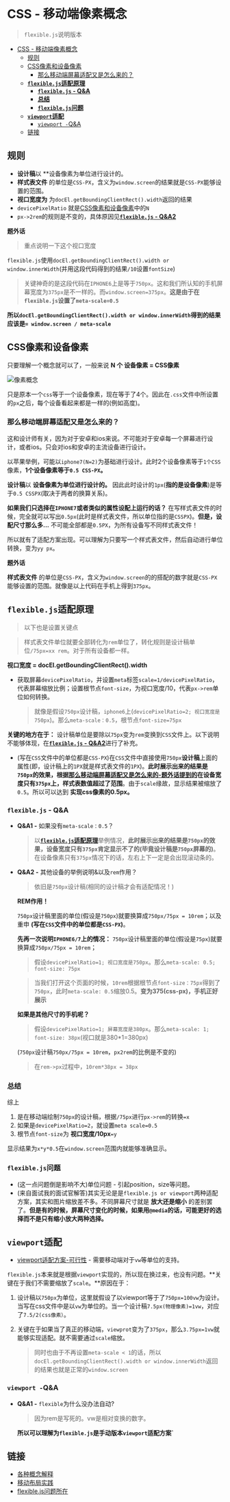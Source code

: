 # CSS - 移动端像素概念
> `flexible.js`说明版本

<!-- TOC -->

- [CSS - 移动端像素概念](#css---移动端像素概念)
  - [规则](#规则)
  - [CSS像素和设备像素](#css像素和设备像素)
    - [那么移动端屏幕适配又是怎么来的？](#那么移动端屏幕适配又是怎么来的)
  - [**`flexible.js`适配原理**](#flexiblejs适配原理)
    - [**`flexible.js` - Q&A**](#flexiblejs---qa)
    - [**总结**](#总结)
    - [**`flexible.js`问题**](#flexiblejs问题)
  - [**`viewport`适配**](#viewport适配)
    - [`viewport -`Q&A](#viewport--qa)
  - [链接](#链接)

<!-- /TOC -->

## 规则

* **设计稿**以 **设备像素为单位进行设计的。
* **样式表文件** 的单位是`CSS-PX`，含义为`window.screen`的结果就是`CSS-PX`能够设置的范围。
* **视口宽度为** 为`docEl.getBoundingClientRect().width`返回的结果
* `devicePixelRatio` 就是[CSS像素和设备像素](#css像素和设备像素)中的`N`
* `px->2rem`的规则是不变的，具体原因见[**`flexible.js` - Q&A2**](#flexiblejs---qa)

**题外话**

> 重点说明一下这个视口宽度

`flexible.js`使用`docEl.getBoundingClientRect().width or window.innerWidth`(并用这段代码得到的结果`/10`设置`fontSize`)

> 关键神奇的是这段代码在`IPHONE6`上是等于`750px`。这和我们所认知的手机屏幕宽度为`375px`是不一样的。而`window.screen=375px`。**这是由于在`flexible.js`设置了`meta-scale=0.5`**

**所以`docEl.getBoundingClientRect().width or window.innerWidth`得到的结果应该是`= window.screen / meta-scale`**

## CSS像素和设备像素

只要理解一个概念就可以了，一般来说 **N 个 设备像素 = CSS像素**

![像素概念](https://raw.githubusercontent.com/JiangWeixian/JS-Tips/master/CSS/img/%E5%83%8F%E7%B4%A0%E6%A6%82%E5%BF%B5.png)

只是原本一个`css`等于一个设备像素，现在等于了4个。因此在`.css`文件中所设置的`px`之后，每个设备看起来都是一样的(例如高度)。

### 那么移动端屏幕适配又是怎么来的？

这和设计师有关，因为对于安卓和ios来说。不可能对于安卓每一个屏幕进行设计，或者ios。只会对ios和安卓的主流设备进行设计。

以苹果举例，可能以`iphone7(N=2)`为基础进行设计。此时2个设备像素等于`1个CSS`像素，**1个设备像素等于`0.5 CSS-PX`。**

**设计稿**以 **设备像素为单位进行设计的。** 因此此时设计的`1px`(**指的是设备像素**)是等于`0.5 CSSPX`(取决于两者的换算关系)。

**如果我们只选择在`IPHONE7`或者类似的属性设配上运行的话？** 在写样式表文件的时候，完全就可以写出`0.5px`(此时是样式表文件，所以单位指的是`CSSPX`)。**但是，设配尺寸那么多...** 不可能全部都是`0.5PX`，为所有设备写不同样式表文件！

所以就有了适配方案出现。可以理解为只要写一个样式表文件，然后自动进行单位转换，变为`yy px`。

**题外话**

**样式表文件** 的单位是`CSS-PX`，含义为`window.screen`的的搭配的数字就是`CSS-PX`能够设置的范围。就像是以上代码在手机上得到`375px`。

## **`flexible.js`适配原理**

> 以下也是设置关键点

> 样式表文件单位就要全部转化为`rem`单位了，转化规则是设计稿单位`/75px=xx rem`。对于所有设备都一样。

**视口宽度 = docEl.getBoundingClientRect().width**

* 获取屏幕`devicePixelRatio`，并设置`meta`标签`scale=1/devicePixelRatio`，代表屏幕缩放比例；设置根节点`font-size`，为视口宽度/10，代表`px->rem`单位如何转换。

    > 就像是假设`750px`设计稿，`iphone6`上(`devicePixelRatio=2; 视口宽度是750px`)。那么`meta-scale：0.5`，根节点`font-size=75px`

**关键的地方在于：** 设计稿单位是要除以`75px`变为`rem`变换到`CSS`文件上。以下说明不能够体现，在[**`flexible.js` - Q&A2**](#flexiblejs---qa)进行了补充。

* (写在`CSS`文件中的单位都是`CSS-PX`)在`CSS`文件中直接使用`750px`**设计稿**上面的属性(即，设计稿上的`1PX`就是样式表文件的`1PX`)。**此时展示出来的结果是`750px`的效果，根据[那么移动端屏幕适配又是怎么来的-题外话提到的](#那么移动端屏幕适配又是怎么来的)在设备宽度只有`375px`上，样式表数值超过了范围**。由于`scale`缘故，显示结果被缩放了`0.5`。所以可以达到 **实现css像素的0.5px。**

### **`flexible.js` - Q&A**

* **Q&A1 -** 如果没有`meta-scale：0.5`？

    > 以[**`flexible.js`适配原理**](#flexiblejs适配原理)举例情况，**此时展示出来的结果是`750px`的效果，设备宽度只有`375px`肯定显示不了的(毕竟设计稿是`750px`屏幕的)**。在设备像素只有`375px`情况下的话，左右上下一定是会出现滚动条的。

* **Q&A2 -** 其他设备的举例说明&以及`rem`作用？

    > 依旧是`750px`设计稿(相同的设计稿才会有适配情况！)

    **REM作用！**

    `750px`设计稿里面的单位(假设是`750px`)就要换算成`750px/75px = 10rem`；以及重申 **(写在`CSS`文件中的单位都是`CSS-PX`)**。

    **先再一次说明`IPHONE6/7`上的情况：** `750px`设计稿里面的单位(假设是`75px`)就要换算成`750px/75px = 10rem`；

    > 假设`devicePixelRatio=1; 视口宽度是750px`。那么`meta-scale: 0.5; font-size: 75px`

    > 当我们打开这个页面的时候，`10rem`根据根节点`font-size：75px`得到了`750px`，此时`meta-scale: 0.5`缩放0.5。**变为375(css-px)，手机正好展示**

    **如果是其他尺寸的手机呢？**

    > 假设`devicePixelRatio=1; 屏幕宽度是380px`。那么`meta-scale: 1; font-size: 38px`(视口就是380*1=380px)

    (`750px`设计稿`750px/75px = 10rem`，`px2rem`的比例是不变的)

    > 在`rem->px`过程中，`10rem*38px = 38px`

### **总结**

综上

1. 是在移动端绘制`750px`的设计稿，根据`/75px`进行`px->rem`的转换`=x`
2. 如果是`devicePixelRatio=2`，就设置`meta scale=0.5`
3. 根节点`font-size`为 **视口宽度/10px**`=y`

显示结果为`x*y*0.5`在`window.screen`范围内就能够准确显示。

### **`flexible.js`问题**

* (这一点问题倒是影响不大)单位问题 - 引起position，size等问题。
* (来自面试我的面试官解答)其实无论是是`flexible.js or viewport`两种适配方案，其实和图片缩放差不多。不同屏幕尺寸就是 **放大还是缩小** 的差别罢了。**但是有的时候，屏幕尺寸变化的时候，如果用`@media`的话，可能更好的选择而不是只有缩小放大两种选择。**

## **`viewport`适配**

* [viewport适配方案-可行性](https://www.w3cplus.com/css/vw-for-layout.html) - 需要移动端对于`vw`等单位的支持。

`flexible.js`本来就是根据`viewport`实现的，所以现在换过来，也没有问题。**关键在于我们不需要缩放了`scale`。**原因在于：

1. 设计稿以`750px`为单位，这里就假设了以viewport等于了`750px=100vw`为设计。当写在css文件中是以`vw`为单位的。当一个设计稿`7.5px(物理像素)=1vw`，对应了`7.5/2(css像素）`。
2. 关键在于如果当了真正的移动端，`viewprot`变为了`375px`，那么`3.75px=1vw`就能够实现适配。就不需要通过`scale`缩放。

    > 同时也由于不再设置`meta-scale < 1`的话，所以`docEl.getBoundingClientRect().width or window.innerWidth`返回的结果也就是正常的`window.screen`

### `viewport -`Q&A

* **Q&A1 -** `flexible`为什么没办法自动?

    > 因为rem是写死的。vw是相对变换的数字。

    **所以可以理解为`flexible.js`是手动版本`viewport`适配方案`**

## 链接

* [各种概念解释](https://github.com/jawil/blog/issues/21)
* [移动布局实践](https://www.cnblogs.com/ssh-007/p/7213792.html?utm_source=itdadao&utm_medium=referral)
* [flexible.js问题所在]()